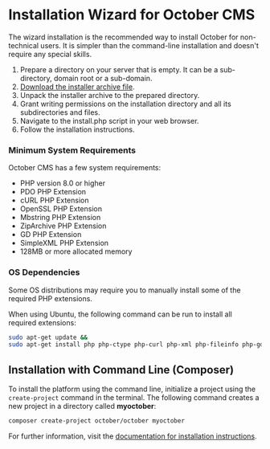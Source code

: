 # Installation Wizard for October CMS

The wizard installation is the recommended way to install October for non-technical users. It is simpler than the command-line installation and doesn't require any special skills.

1. Prepare a directory on your server that is empty. It can be a sub-directory, domain root or a sub-domain.
1. [Download the installer archive file](https://github.com/octobercms/install/archive/master.zip).
1. Unpack the installer archive to the prepared directory.
1. Grant writing permissions on the installation directory and all its subdirectories and files.
1. Navigate to the install.php script in your web browser.
1. Follow the installation instructions.

### Minimum System Requirements

October CMS has a few system requirements:

* PHP version 8.0 or higher
* PDO PHP Extension
* cURL PHP Extension
* OpenSSL PHP Extension
* Mbstring PHP Extension
* ZipArchive PHP Extension
* GD PHP Extension
* SimpleXML PHP Extension
* 128MB or more allocated memory

### OS Dependencies

Some OS distributions may require you to manually install some of the required PHP extensions.

When using Ubuntu, the following command can be run to install all required extensions:


```bash
sudo apt-get update &&
sudo apt-get install php php-ctype php-curl php-xml php-fileinfo php-gd php-json php-mbstring php-mysql php-sqlite3 php-zip
```

## Installation with Command Line (Composer)

To install the platform using the command line, initialize a project using the `create-project` command in the terminal. The following command creates a new project in a directory called **myoctober**:

```bash
composer create-project october/october myoctober
```

For further information, visit the [documentation for installation instructions](https://docs.octobercms.com/3.x/setup/installation.html).
